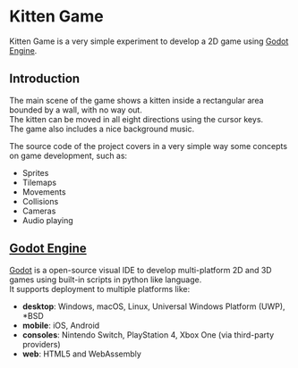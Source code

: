 # Kitten Game

Kitten Game is a very simple experiment to develop a 2D game using [Godot Engine](https://godotengine.org/).

## Introduction

The main scene of the game shows a kitten inside a rectangular area bounded by a wall, with no way out.  
The kitten can be moved in all eight directions using the cursor keys.  
The game also includes a nice background music.

The source code of the project covers in a very simple way some concepts on game development, such as:

- Sprites
- Tilemaps
- Movements
- Collisions
- Cameras
- Audio playing

## [Godot Engine](https://godotengine.org/)

[Godot](https://godotengine.org/) is a open-source visual IDE to develop multi-platform 2D and 3D games using built-in scripts in python like language.  
It supports deployment to multiple platforms like:

- **desktop**: Windows, macOS, Linux, Universal Windows Platform (UWP), *BSD
- **mobile**: iOS, Android
- **consoles**: Nintendo Switch, PlayStation 4, Xbox One (via third-party providers)
- **web**: HTML5 and WebAssembly
